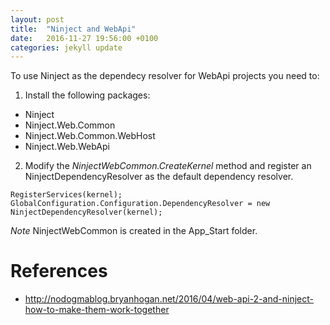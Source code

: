 ```yaml
---
layout: post
title:  "Ninject and WebApi"
date:   2016-11-27 19:56:00 +0100
categories: jekyll update
---
```


To use Ninject as the dependecy resolver for WebApi projects you need to:

1. Install the following packages:

* Ninject
* Ninject.Web.Common
* Ninject.Web.Common.WebHost
* Ninject.Web.WebApi

2. Modify the _NinjectWebCommon.CreateKernel_ method and register an NinjectDependencyResolver as the default dependency resolver. 

```
RegisterServices(kernel);
GlobalConfiguration.Configuration.DependencyResolver = new NinjectDependencyResolver(kernel);
```

_Note_ NinjectWebCommon is created in the App_Start folder.

# References

* http://nodogmablog.bryanhogan.net/2016/04/web-api-2-and-ninject-how-to-make-them-work-together 